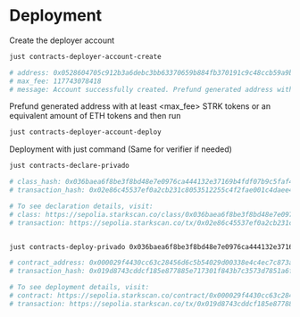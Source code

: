 
# Deployment

Create the deployer account

```bash
just contracts-deployer-account-create

# address: 0x0528604705c912b3a6debc3bb63370659b884fb370191c9c48ccb59a9b9f3e24
# max_fee: 117743078418
# message: Account successfully created. Prefund generated address with at least <max_fee> STRK tokens or an equivalent amount of ETH tokens. It is good to send more in the case of higher demand.
```

Prefund generated address with at least <max_fee> STRK tokens or an equivalent amount of ETH tokens and then run

```bash
just contracts-deployer-account-deploy
```

Deployment with just command (Same for verifier if needed)

```bash
just contracts-declare-privado

# class_hash: 0x036baea6f8be3f8bd48e7e0976ca444132e37169b4fdf07b9c5faf4e575fb733
# transaction_hash: 0x02e86c45537ef0a2cb231c8053512255c4f2fae001c4daee40c89d5ce296ddd5

# To see declaration details, visit:
# class: https://sepolia.starkscan.co/class/0x036baea6f8be3f8bd48e7e0976ca444132e37169b4fdf07b9c5faf4e575fb733
# transaction: https://sepolia.starkscan.co/tx/0x02e86c45537ef0a2cb231c8053512255c4f2fae001c4daee40c89d5ce296ddd5


just contracts-deploy-privado 0x036baea6f8be3f8bd48e7e0976ca444132e37169b4fdf07b9c5faf4e575fb733

# contract_address: 0x000029f4430cc63c28456d6c5b54029d00338e4c4ec7c873aa1dc1bc3fb38d55
# transaction_hash: 0x019d8743cddcf185e877885e717301f843b7c3573d7851a6fe6fd7602e2c4a67

# To see deployment details, visit:
# contract: https://sepolia.starkscan.co/contract/0x000029f4430cc63c28456d6c5b54029d00338e4c4ec7c873aa1dc1bc3fb38d55
# transaction: https://sepolia.starkscan.co/tx/0x019d8743cddcf185e877885e717301f843b7c3573d7851a6fe6fd7602e2c4a67
```

